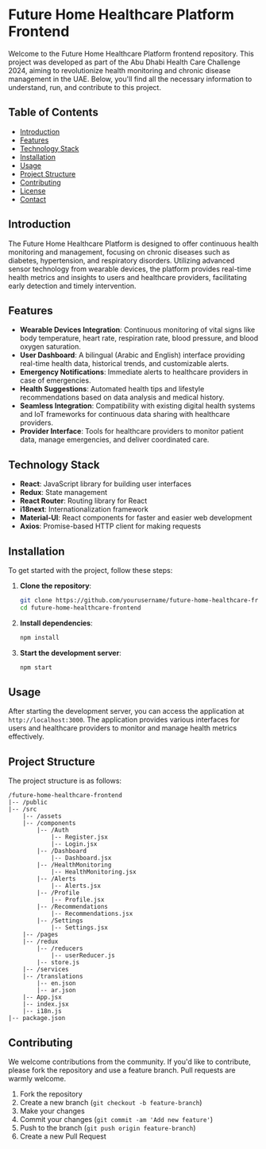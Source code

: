 # Future Home Healthcare Platform Frontend

Welcome to the Future Home Healthcare Platform frontend repository. This project was developed as part of the Abu Dhabi Health Care Challenge 2024, aiming to revolutionize health monitoring and chronic disease management in the UAE. Below, you'll find all the necessary information to understand, run, and contribute to this project.

## Table of Contents

- [Introduction](#introduction)
- [Features](#features)
- [Technology Stack](#technology-stack)
- [Installation](#installation)
- [Usage](#usage)
- [Project Structure](#project-structure)
- [Contributing](#contributing)
- [License](#license)
- [Contact](#contact)

## Introduction

The Future Home Healthcare Platform is designed to offer continuous health monitoring and management, focusing on chronic diseases such as diabetes, hypertension, and respiratory disorders. Utilizing advanced sensor technology from wearable devices, the platform provides real-time health metrics and insights to users and healthcare providers, facilitating early detection and timely intervention.

## Features

- **Wearable Devices Integration**: Continuous monitoring of vital signs like body temperature, heart rate, respiration rate, blood pressure, and blood oxygen saturation.
- **User Dashboard**: A bilingual (Arabic and English) interface providing real-time health data, historical trends, and customizable alerts.
- **Emergency Notifications**: Immediate alerts to healthcare providers in case of emergencies.
- **Health Suggestions**: Automated health tips and lifestyle recommendations based on data analysis and medical history.
- **Seamless Integration**: Compatibility with existing digital health systems and IoT frameworks for continuous data sharing with healthcare providers.
- **Provider Interface**: Tools for healthcare providers to monitor patient data, manage emergencies, and deliver coordinated care.

## Technology Stack

- **React**: JavaScript library for building user interfaces
- **Redux**: State management
- **React Router**: Routing library for React
- **i18next**: Internationalization framework
- **Material-UI**: React components for faster and easier web development
- **Axios**: Promise-based HTTP client for making requests

## Installation

To get started with the project, follow these steps:

1. **Clone the repository**:
    ```sh
    git clone https://github.com/yourusername/future-home-healthcare-frontend.git
    cd future-home-healthcare-frontend
    ```

2. **Install dependencies**:
    ```sh
    npm install
    ```

3. **Start the development server**:
    ```sh
    npm start
    ```

## Usage

After starting the development server, you can access the application at `http://localhost:3000`. The application provides various interfaces for users and healthcare providers to monitor and manage health metrics effectively.

## Project Structure

The project structure is as follows:

```
/future-home-healthcare-frontend
|-- /public
|-- /src
    |-- /assets
    |-- /components
        |-- /Auth
            |-- Register.jsx
            |-- Login.jsx
        |-- /Dashboard
            |-- Dashboard.jsx
        |-- /HealthMonitoring
            |-- HealthMonitoring.jsx
        |-- /Alerts
            |-- Alerts.jsx
        |-- /Profile
            |-- Profile.jsx
        |-- /Recommendations
            |-- Recommendations.jsx
        |-- /Settings
            |-- Settings.jsx
    |-- /pages
    |-- /redux
        |-- /reducers
            |-- userReducer.js
        |-- store.js
    |-- /services
    |-- /translations
        |-- en.json
        |-- ar.json
    |-- App.jsx
    |-- index.jsx
    |-- i18n.js
|-- package.json
```

## Contributing

We welcome contributions from the community. If you'd like to contribute, please fork the repository and use a feature branch. Pull requests are warmly welcome.

1. Fork the repository
2. Create a new branch (`git checkout -b feature-branch`)
3. Make your changes
4. Commit your changes (`git commit -am 'Add new feature'`)
5. Push to the branch (`git push origin feature-branch`)
6. Create a new Pull Request

